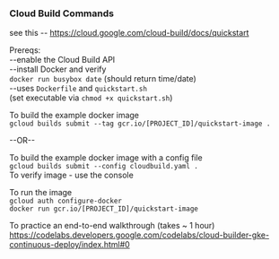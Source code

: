 ### Cloud Build Commands

see this -- https://cloud.google.com/cloud-build/docs/quickstart

Prereqs:  
--enable the Cloud Build API  
--install Docker and verify  
`docker run busybox date` (should return time/date)  
--uses `Dockerfile` and `quickstart.sh`  
(set executable via `chmod +x quickstart.sh`)  

To build the example docker image  
`gcloud builds submit --tag gcr.io/[PROJECT_ID]/quickstart-image .`

--OR--  

To build the example docker image with a config file  
`gcloud builds submit --config cloudbuild.yaml .`  
To verify image - use the console  

To run the image  
`gcloud auth configure-docker`  
`docker run gcr.io/[PROJECT_ID]/quickstart-image`  

To practice an end-to-end walkthrough  (takes ~ 1 hour)  
https://codelabs.developers.google.com/codelabs/cloud-builder-gke-continuous-deploy/index.html#0

